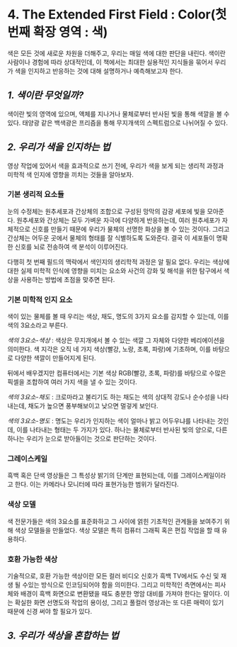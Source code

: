 # 4. The Extended First Field : Color(첫 번째 확장 영역 : 색)
색은 모든 것에 새로운 차원을 더해주고, 우리는 매일 색에 대한 판단을 내린다. 색이란 사람이나 경험에 따라 상대적인데, 이 책에서는 최대한
실용적인 지식들을 묶어서 우리가 색을 인지하고 반응하는 것에 대해 설명하거나 예측해보고자 한다.

## _1. 색이란 무엇일까?_
색이란 빛의 영역에 있으며, 액체를 지나거나 물체로부터 반사된 빛을 통해 색깔을 볼 수 있다. 태양광 같은 백색광은 프리즘을 통해
무지개색의 스펙트럼으로 나뉘어질 수 있다.

## _2. 우리가 색을 인지하는 법_
영상 작업에 있어서 색을 효과적으로 쓰기 전에, 우리가 색을 보게 되는 생리적 과정과 미학적 색 인지에 영향을 끼치는 것들을 알아보자.

### 기본 생리적 요소들
눈의 수정체는 원추세포과 간상체의 조합으로 구성된 망막의 감광 세포에 빛을 모아준다. 원추세포와 간상체는 모두 가벼운 자극에 다양하게 반응하는데, 여러 원추세포가 자체적으로 신호를 만들기 때문에 우리가 물체의 선명한 화상을 볼 수 있는 것이다. 그리고 간상체는 어두운 곳에서 물체의 형태를 잘 식별하도록 도와준다. 결국 이 세포들이 명확한 신호를 뇌로 전송하여 색 분석이 이루어진다.

다행히 첫 번째 필드의 맥락에서 색인지의 생리학적 과정은 알 필요 없다. 우리는 색상에 대한 실제 미학적 인식에 영향을 미치는 요소와 사건의 강화 및 해석을 위한 탐구에서 색상을 사용하는 방법에 초점을 맞추면 된다.

### 기본 미학적 인지 요소
색이 있는 물체를 볼 때 우리는 색상, 채도, 명도의 3가지 요소를 감지할 수 있는데, 이를 색의 3요소라고 부른다.

_색의 3요소-색상_ : 색상은 무지개에서 볼 수 있는 색깔 그 자체와 다양한 베리에이션을 의미한다. 색 지각은 오직 네 가지 색상(빨강, 노랑, 초록, 파랑)에  기초하며, 이를 바탕으로 다양한 색깔이 만들어지게 된다. 

뒤에서 배우겠지만 컴퓨터에서는 기본 색상 RGB(빨강, 초록, 파랑)를 바탕으로 수많은 픽셀을 조합하여 여러 가지 색을 낼 수 있는 것이다. 

_색의 3요소-채도_ : 크로마라고 불리기도 하는 채도는 색의 상대적 강도나 순수성을 나타내는데, 채도가 높으면 풍부해보이고 낮으면 멀겋게 보인다.

_색의 3요소-명도_ : 명도는 우리가 인지하는 색이 얼마나 밝고 어두우냐를 나타내는 것인데, 이를 나타내는 형태는 두 가지가 있다. 하나는 물체로부터 반사된 빛의 양으로, 다른 하나는 우리가 눈으로 받아들이는 것으로 판단하는 것이다.

### 그레이스케일
흑백 혹은 단색 영상들은 그 특성상 밝기의 단계만 표현되는데, 이를 그레이스케일이라고 한다. 이는 카메라나 모니터에 따라 표현가능한 범위가 달라진다.

### 색상 모델
색 전문가들은 색의 3요소를 표준화하고 그 사이에 얽힌 기초적인 관계들을 보여주기 위해 색상 모델들을 만들었다. 색상 모델은 특히 컴퓨터 그래픽 혹은 편집 작업을 할 때 유용하다.

### 호환 가능한 색상
기술적으로, 호환 가능한 색상이란 모든 컬러 비디오 신호가 흑백 TV에서도 수신 및 재생 될 수있는 방식으로 인코딩되어야 함을 의미한다. 그리고 미학적인 측면에서는 피사체와 배경이 흑백 화면으로 변환됐을 때도 충분한 명암 대비를 가져야 한다는 말이다. 이는 확실한 화면 선명도와 작업의 용이성, 그리고 풀컬러 영상과는 또 다른 매력이 있기 때문에 신경 써야 할 필요가 있다.

## _3. 우리가 색상을 혼합하는 법_
